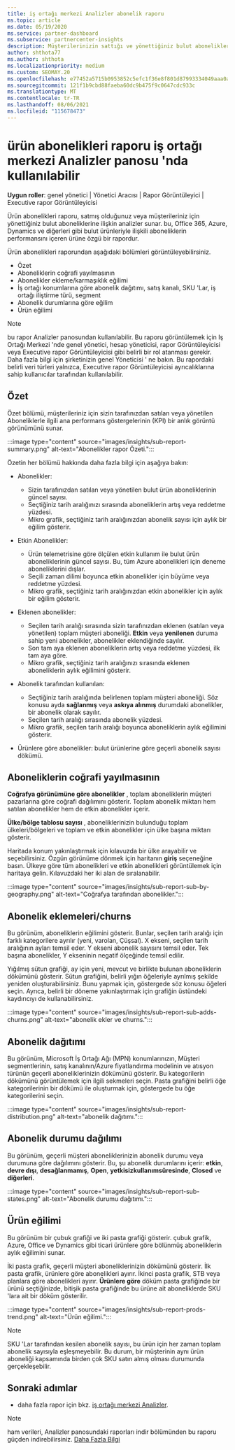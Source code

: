 ```yaml
---
title: iş ortağı merkezi Analizler abonelik raporu
ms.topic: article
ms.date: 05/19/2020
ms.service: partner-dashboard
ms.subservice: partnercenter-insights
description: Müşterilerinizin sattığı ve yönettiğiniz bulut abonelikleriyle ilgili olarak neleri iyileştirebileceğinizi görün.
author: shthota77
ms.author: shthota
ms.localizationpriority: medium
ms.custom: SEOMAY.20
ms.openlocfilehash: e77452a5715b0953852c5efc1f36e8f801d87993334049aaa0a905439abc8f0c
ms.sourcegitcommit: 121f1b9cbd88faeba60dc9b475f9c0647cdc933c
ms.translationtype: MT
ms.contentlocale: tr-TR
ms.lasthandoff: 08/06/2021
ms.locfileid: "115678473"
---
```

# <a name="product-subscriptions-report-available-from-the-partner-center-insights-dashboard"></a>ürün abonelikleri raporu iş ortağı merkezi Analizler panosu 'nda kullanılabilir

**Uygun roller**: genel yönetici | Yönetici Aracısı | Rapor Görüntüleyici | Executive rapor Görüntüleyicisi

Ürün abonelikleri raporu, satmış olduğunuz veya müşterileriniz için yönettiğiniz bulut aboneliklerine ilişkin analizler sunar. bu, Office 365, Azure, Dynamics ve diğerleri gibi bulut ürünleriyle ilişkili aboneliklerin performansını içeren ürüne özgü bir rapordur.

Ürün abonelikleri raporundan aşağıdaki bölümleri görüntüleyebilirsiniz.

- Özet
- Aboneliklerin coğrafi yayılmasının
- Abonelikler ekleme/karmaşıklık eğilimi
- İş ortağı konumlarına göre abonelik dağıtımı, satış kanalı, SKU 'Lar, iş ortağı iliştirme türü, segment
- Abonelik durumlarına göre eğilim
- Ürün eğilimi

 > [!NOTE]
 > bu rapor Analizler panosundan kullanılabilir. Bu raporu görüntülemek için Iş Ortağı Merkezi 'nde genel yönetici, hesap yöneticisi, rapor Görüntüleyicisi veya Executive rapor Görüntüleyicisi gibi belirli bir rol atanması gerekir. Daha fazla bilgi için şirketinizin genel Yöneticisi ' ne bakın. Bu rapordaki belirli veri türleri yalnızca, Executive rapor Görüntüleyicisi ayrıcalıklarına sahip kullanıcılar tarafından kullanılabilir.

## <a name="summary"></a>Özet

Özet bölümü, müşterileriniz için sizin tarafınızdan satılan veya yönetilen Aboneliklerle ilgili ana performans göstergelerinin (KPI) bir anlık görüntü görünümünü sunar.  

:::image type="content" source="images/insights/sub-report-summary.png" alt-text="Abonelikler rapor Özeti.":::

Özetin her bölümü hakkında daha fazla bilgi için aşağıya bakın:

- Abonelikler:
  - Sizin tarafınızdan satılan veya yönetilen bulut ürün aboneliklerinin güncel sayısı.
  - Seçtiğiniz tarih aralığınızı sırasında aboneliklerin artış veya reddetme yüzdesi.
  - Mikro grafik, seçtiğiniz tarih aralığınızdan abonelik sayısı için aylık bir eğilim gösterir.

- Etkin Abonelikler:
  - Ürün telemetrisine göre ölçülen etkin kullanım ile bulut ürün aboneliklerinin güncel sayısı. Bu, tüm Azure abonelikleri için deneme aboneliklerini dışlar.
  - Seçili zaman dilimi boyunca etkin abonelikler için büyüme veya reddetme yüzdesi.
  - Mikro grafik, seçtiğiniz tarih aralığınızdan etkin abonelikler için aylık bir eğilim gösterir.

- Eklenen abonelikler:
  - Seçilen tarih aralığı sırasında sizin tarafınızdan eklenen (satılan veya yönetilen) toplam müşteri aboneliği. **Etkin** veya **yenilenen** duruma sahip yeni abonelikler, abonelikler eklendiğinde sayılır.
  - Son tam aya eklenen aboneliklerin artış veya reddetme yüzdesi, ilk tam aya göre.
  - Mikro grafik, seçtiğiniz tarih aralığınızı sırasında eklenen aboneliklerin aylık eğilimini gösterir.

- Abonelik tarafından kullanılan:
  - Seçtiğiniz tarih aralığında belirlenen toplam müşteri aboneliği. Söz konusu ayda **sağlanmış** veya **askıya alınmış** durumdaki abonelikler, bir abonelik olarak sayılır.  
  - Seçilen tarih aralığı sırasında abonelik yüzdesi.
  - Mikro grafik, seçilen tarih aralığı boyunca aboneliklerin aylık eğilimini gösterir.

- Ürünlere göre abonelikler: bulut ürünlerine göre geçerli abonelik sayısı dökümü.

## <a name="geographical-spread-of-subscriptions"></a>Aboneliklerin coğrafi yayılmasının

**Coğrafya görünümüne göre abonelikler** , toplam aboneliklerin müşteri pazarlarına göre coğrafi dağılımını gösterir. Toplam abonelik miktarı hem satılan abonelikler hem de etkin abonelikler içerir.

**Ülke/bölge tablosu sayısı** , aboneliklerinizin bulunduğu toplam ülkeleri/bölgeleri ve toplam ve etkin abonelikler için ülke başına miktarı gösterir.

Haritada konum yakınlaştırmak için kılavuzda bir ülke arayabilir ve seçebilirsiniz. Özgün görünüme dönmek için haritanın **giriş** seçeneğine basın. Ülkeye göre tüm abonelikleri ve etkin abonelikleri görüntülemek için haritaya gelin. Kılavuzdaki her iki alan de sıralanabilir.

:::image type="content" source="images/insights/sub-report-sub-by-geography.png" alt-text="Coğrafya tarafından abonelikler.":::

## <a name="subscription-addschurns"></a>Abonelik eklemeleri/churns

Bu görünüm, aboneliklerin eğilimini gösterir. Bunlar, seçilen tarih aralığı için farklı kategorilere ayrılır (yeni, varolan, Çüşsal). X ekseni, seçilen tarih aralığının ayları temsil eder. Y ekseni abonelik sayısını temsil eder. Tek başına abonelikler, Y ekseninin negatif ölçeğinde temsil edilir. 

Yığılmış sütun grafiği, ay için yeni, mevcut ve birlikte bulunan aboneliklerin dökümünü gösterir. Sütun grafiğini, belirli yığın öğeleriyle ayrılmış şekilde yeniden oluşturabilirsiniz. Bunu yapmak için, göstergede söz konusu öğeleri seçin. Ayrıca, belirli bir döneme yakınlaştırmak için grafiğin üstündeki kaydırıcıyı de kullanabilirsiniz.

:::image type="content" source="images/insights/sub-report-sub-adds-churns.png" alt-text="abonelik ekler ve churns.":::

## <a name="subscription-distribution"></a>Abonelik dağıtımı

Bu görünüm, Microsoft İş Ortağı Ağı (MPN) konumlarınızın, Müşteri segmentlerinin, satış kanalının/Azure fiyatlandırma modelinin ve atısyon türünün geçerli aboneliklerinizin dökümünü gösterir. Bu kategorilerin dökümünü görüntülemek için ilgili sekmeleri seçin. Pasta grafiğini belirli öğe kategorilerinin bir dökümü ile oluşturmak için, göstergede bu öğe kategorilerini seçin.

:::image type="content" source="images/insights/sub-report-distribution.png" alt-text="abonelik dağıtımı.":::

## <a name="subscription-state-distribution"></a>Abonelik durumu dağılımı

Bu görünüm, geçerli müşteri aboneliklerinizin abonelik durumu veya durumuna göre dağılımını gösterir. Bu, şu abonelik durumlarını içerir: **etkin**, **devre dışı**, **desağlanmamış**, **Open**, **yetkisizkullanımsüresinde**, **Closed** ve **diğerleri**.

:::image type="content" source="images/insights/sub-report-sub-states.png" alt-text="Abonelik durumu dağıtımı.":::

## <a name="products-trend"></a>Ürün eğilimi

Bu görünüm bir çubuk grafiği ve iki pasta grafiği gösterir. çubuk grafik, Azure, Office ve Dynamics gibi ticari ürünlere göre bölünmüş aboneliklerin aylık eğilimini sunar.

İki pasta grafik, geçerli müşteri aboneliklerinizin dökümünü gösterir. İlk pasta grafik, ürünlere göre abonelikleri ayırır. İkinci pasta grafik, STB veya planlara göre abonelikleri ayırır. **Ürünlere göre** döküm pasta grafiğinde bir ürünü seçtiğinizde, bitişik pasta grafiğinde bu ürüne ait aboneliklerde SKU 'lara ait bir döküm gösterilir.

:::image type="content" source="images/insights/sub-report-prods-trend.png" alt-text="Ürün eğilimi.":::

> [!NOTE]
 > SKU 'Lar tarafından kesilen abonelik sayısı, bu ürün için her zaman toplam abonelik sayısıyla eşleşmeyebilir. Bu durum, bir müşterinin aynı ürün aboneliği kapsamında birden çok SKU satın almış olması durumunda gerçekleşebilir.

## <a name="next-steps"></a>Sonraki adımlar

- daha fazla rapor için bkz. [iş ortağı merkezi Analizler](partner-center-insights.md).

>[!NOTE] 
> ham verileri, Analizler panosundaki raporları indir bölümünden bu raporu güçden indirebilirsiniz. [Daha Fazla Bilgi](insights-download-reports.md) 
